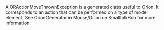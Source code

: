 A ORActionMoveThrownException is a generated class useful to Orion. It corresponds to an action that can be performed on a type of model element. See OrionGenerator in Moose/Orion on SmalltalkHub for more information.